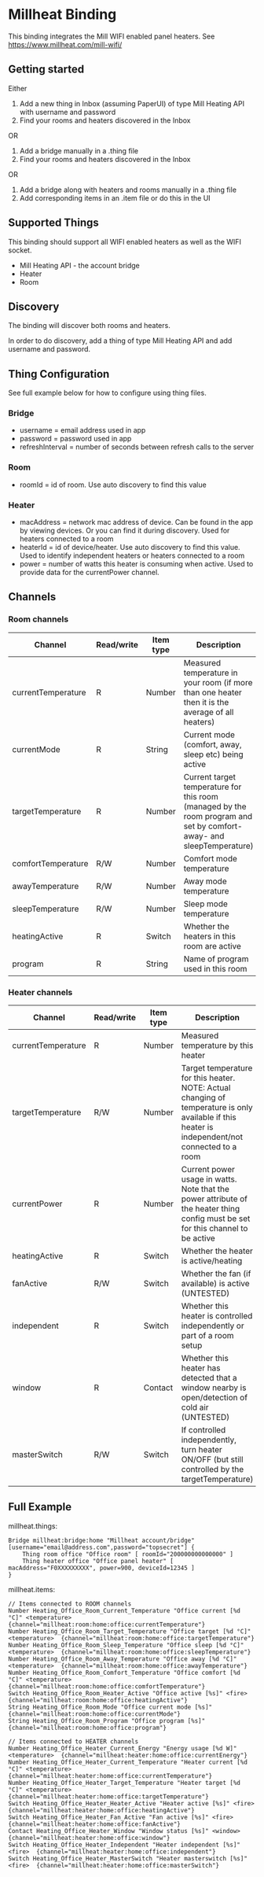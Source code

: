 # Millheat Binding

This binding integrates the Mill WIFI enabled panel heaters. See https://www.millheat.com/mill-wifi/

## Getting started

Either

1. Add a new thing in Inbox (assuming PaperUI) of type Mill Heating API with username and password
2. Find your rooms and heaters discovered in the Inbox

OR

1. Add a bridge manually in a .thing file
2. Find your rooms and heaters discovered in the Inbox

OR

1. Add a bridge along with heaters and rooms manually in a .thing file
2. Add corresponding items in an .item file or do this in the UI


## Supported Things

This binding should support all WIFI enabled heaters as well as the WIFI socket.

* Mill Heating API - the account bridge
* Heater
* Room

## Discovery

The binding will discover both rooms and heaters. 

In order to do discovery, add a thing of type Mill Heating API and add username and password.


## Thing Configuration

See full example below for how to configure using thing files.

### Bridge

* username = email address used in app
* password = password used in app
* refreshInterval = number of seconds between refresh calls to the server 

### Room

* roomId = id of room. Use auto discovery to find this value

### Heater

* macAddress = network mac address of device. Can be found in the app by viewing devices. Or you can find it during discovery. Used for heaters connected to a room
* heaterId = id of device/heater. Use auto discovery to find this value. Used to identify independent heaters or heaters connected to a room
* power = number of watts this heater is consuming when active. Used to provide data for the currentPower channel.

## Channels

### Room channels

| Channel        | Read/write           | Item type | Description  |
| ------------- | ------------- | ----- | ---------- |
| currentTemperature      | R | Number | Measured temperature in your room (if more than one heater then it is the average of all heaters) |
| currentMode      | R | String | Current mode (comfort, away, sleep etc) being active  |
| targetTemperature      | R | Number | Current target temperature for this room (managed by the room program and set by comfort- away- and sleepTemperature)  |
| comfortTemperature      | R/W | Number | Comfort mode temperature  |
| awayTemperature      | R/W | Number | Away mode temperature  |
| sleepTemperature      | R/W | Number | Sleep mode temperature  |
| heatingActive      | R | Switch | Whether the heaters in this room are active  |
| program      | R | String |  Name of program used in this room  |


### Heater channels

| Channel        | Read/write           | Item type |  Description  |
| ------------- | ------------- | ----- | ---- |
| currentTemperature      | R | Number | Measured temperature by this heater |
| targetTemperature      | R/W | Number | Target temperature for this heater. NOTE: Actual changing of temperature is only available if this heater is independent/not connected to a room |
| currentPower      | R | Number | Current power usage in watts. Note that the power attribute of the heater thing config must be set for this channel to be active  |
| heatingActive      | R | Switch | Whether the heater is active/heating  |
| fanActive      | R/W | Switch | Whether the fan (if available) is active (UNTESTED) |
| independent      | R | Switch | Whether this heater is controlled independently or part of a room setup |
| window      | R | Contact | Whether this heater has detected that a window nearby is open/detection of cold air (UNTESTED) |
| masterSwitch      | R/W | Switch | If controlled independently, turn heater ON/OFF (but still controlled by the targetTemperature) |


## Full Example

millheat.things:

```
Bridge millheat:bridge:home "Millheat account/bridge" [username="email@address.com",password="topsecret"] {
    Thing room office "Office room" [ roomId="200000000000000" ]
    Thing heater office "Office panel heater" [ macAddress="F0XXXXXXXXX", power=900, deviceId=12345 ]
} 
```

millheat.items:

```
// Items connected to ROOM channels
Number Heating_Office_Room_Current_Temperature "Office current [%d °C]" <temperature>  {channel="millheat:room:home:office:currentTemperature"}
Number Heating_Office_Room_Target_Temperature "Office target [%d °C]" <temperature>  {channel="millheat:room:home:office:targetTemperature"}
Number Heating_Office_Room_Sleep_Temperature "Office sleep [%d °C]" <temperature>  {channel="millheat:room:home:office:sleepTemperature"}
Number Heating_Office_Room_Away_Temperature "Office away [%d °C]" <temperature>  {channel="millheat:room:home:office:awayTemperature"}
Number Heating_Office_Room_Comfort_Temperature "Office comfort [%d °C]" <temperature>  {channel="millheat:room:home:office:comfortTemperature"}
Switch Heating_Office_Room_Heater_Active "Office active [%s]" <fire>  {channel="millheat:room:home:office:heatingActive"}
String Heating_Office_Room_Mode "Office current mode [%s]" {channel="millheat:room:home:office:currentMode"}
String Heating_Office_Room_Program "Office program [%s]" {channel="millheat:room:home:office:program"}

// Items connected to HEATER channels
Number Heating_Office_Heater_Current_Energy "Energy usage [%d W]" <temperature>  {channel="millheat:heater:home:office:currentEnergy"}
Number Heating_Office_Heater_Current_Temperature "Heater current [%d °C]" <temperature>  {channel="millheat:heater:home:office:currentTemperature"}
Number Heating_Office_Heater_Target_Temperature "Heater target [%d °C]" <temperature>  {channel="millheat:heater:home:office:targetTemperature"}
Switch Heating_Office_Heater_Heater_Active "Heater active [%s]" <fire>  {channel="millheat:heater:home:office:heatingActive"}
Switch Heating_Office_Heater_Fan_Active "Fan active [%s]" <fire>  {channel="millheat:heater:home:office:fanActive"}
Contact Heating_Office_Heater_Window "Window status [%s]" <window>  {channel="millheat:heater:home:office:window"}
Switch Heating_Office_Heater_Independent "Heater independent [%s]" <fire>  {channel="millheat:heater:home:office:independent"}
Switch Heating_Office_Heater_MasterSwitch "Heater masterswitch [%s]" <fire>  {channel="millheat:heater:home:office:masterSwitch"}
```

